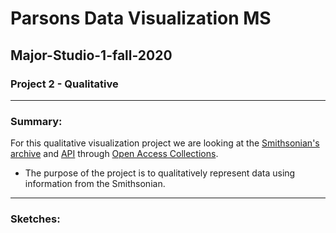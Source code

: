 # Parsons Data Visualization MS 
## Major-Studio-1-fall-2020

### Project 2 - Qualitative

---
### Summary:
For this qualitative visualization project we are looking at the [Smithsonian's archive](https://www.si.edu/openaccess) and [API](http://edan.si.edu/openaccess/apidocs/) through [Open Access Collections](https://collections.si.edu/search/).

* The purpose of the project is to qualitatively represent data using information from the Smithsonian.
---
### Sketches:
